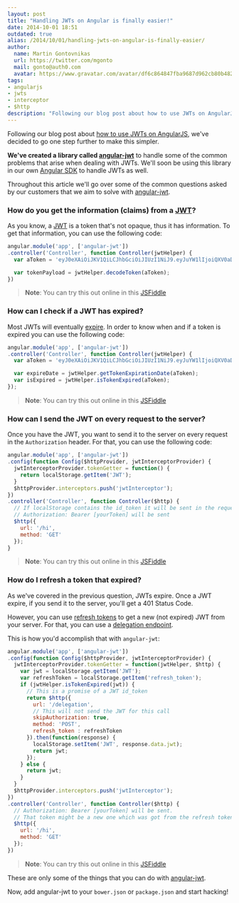 ```yaml
---
layout: post
title: "Handling JWTs on Angular is finally easier!"
date: 2014-10-01 18:51
outdated: true
alias: /2014/10/01/handling-jwts-on-angular-is-finally-easier/
author:
  name: Martin Gontovnikas
  url: https://twitter.com/mgonto
  mail: gonto@auth0.com
  avatar: https://www.gravatar.com/avatar/df6c864847fba9687d962cb80b482764?size=200
tags:
- angularjs
- jwts
- interceptor
- $http
description: "Following our blog post about how to use JWTs on AngularJS, we've decided to go one step further to make this simpler. We've created a library called"
---
```


Following our blog post about [how to use JWTs on AngularJS](https://auth0.com/blog/2014/01/07/angularjs-authentication-with-cookies-vs-token/#comment-1506375766), we've decided to go one step further to make this simpler.

**We've created a library called [angular-jwt](https://github.com/auth0/angular-jwt)** to handle some of the common problems that arise when dealing with JWTs. We'll soon be using this library in our own [Angular SDK](https://github.com/auth0/auth0-angular) to handle JWTs as well.

Throughout this article we'll go over some of the common questions asked by our customers that we aim to solve with [angular-jwt](https://github.com/auth0/angular-jwt).

<!-- more -->

### How do you get the information (claims) from a [JWT](http://jwt.io/)?

As you know, a [JWT](http://jwt.io/) is a token that's not opaque, thus it has information. To get that information, you can use the following code:

````js
angular.module('app', ['angular-jwt'])
.controller('Controller', function Controller(jwtHelper) {
  var aToken = 'eyJ0eXAiOiJKV1QiLCJhbGciOiJIUzI1NiJ9.eyJuYW1lIjoiQXV0aDAiLCJleHAiOjE0MTIyMzQ3MzB9.ZJzxkw4DNohrdk209erOGyVhfZiAQTRLHMR0BuNUuBA';

  var tokenPayload = jwtHelper.decodeToken(aToken);
})
````


> **Note**: You can try this out online in this [JSFiddle](http://jsfiddle.net/mgonto/s4tkms31/)

### How can I check if a JWT has expired?

Most JWTs will eventually [expire](http://self-issued.info/docs/draft-ietf-oauth-json-web-token.html#expDef). In order to know when and if a token is expired you can use the following code:

````js
angular.module('app', ['angular-jwt'])
.controller('Controller', function Controller(jwtHelper) {
  var aToken = 'eyJ0eXAiOiJKV1QiLCJhbGciOiJIUzI1NiJ9.eyJuYW1lIjoiQXV0aDAiLCJleHAiOjE0MTIyMzQ3MzB9.ZJzxkw4DNohrdk209erOGyVhfZiAQTRLHMR0BuNUuBA';

  var expireDate = jwtHelper.getTokenExpirationDate(aToken);
  var isExpired = jwtHelper.isTokenExpired(aToken);
});
````


> **Note**: You can try this out online in this [JSFiddle](http://jsfiddle.net/mgonto/w588gy87/)

### How can I send the JWT on every request to the server?

Once you have the JWT, you want to send it to the server on every request in the `Authorization` header. For that, you can use the following code:

````js
angular.module('app', ['angular-jwt'])
.config(function Config($httpProvider, jwtInterceptorProvider) {
  jwtInterceptorProvider.tokenGetter = function() {
    return localStorage.getItem('JWT');
  }
  $httpProvider.interceptors.push('jwtInterceptor');
})
.controller('Controller', function Controller($http) {
  // If localStorage contains the id_token it will be sent in the request
  // Authorization: Bearer [yourToken] will be sent
  $http({
    url: '/hi',
    method: 'GET'
  });
}
````

> **Note**: You can try this out online in this [JSFiddle](http://jsfiddle.net/mgonto/dqo5q2xn/)

### How do I refresh a token that expired?

As we've covered in the previous question, JWTs expire. Once a JWT expire, if you send it to the server, you'll get a 401 Status Code.

However, you can use [refresh tokens](https://docs.auth0.com/refresh-token) to get a new (not expired) JWT from your server. For that, you can use a [delegation endpoint](https://docs.auth0.com/auth-api#post--delegation).

This is how you'd accomplish that with `angular-jwt`:


````js
angular.module('app', ['angular-jwt'])
.config(function Config($httpProvider, jwtInterceptorProvider) {
  jwtInterceptorProvider.tokenGetter = function(jwtHelper, $http) {
    var jwt = localStorage.getItem('JWT');
    var refreshToken = localStorage.getItem('refresh_token');
    if (jwtHelper.isTokenExpired(jwt)) {
      // This is a promise of a JWT id_token
      return $http({
        url: '/delegation',
        // This will not send the JWT for this call
        skipAuthorization: true,
        method: 'POST',
        refresh_token : refreshToken
      }).then(function(response) {
        localStorage.setItem('JWT', response.data.jwt);
        return jwt;
      });
    } else {
      return jwt;
    }
  }
  $httpProvider.interceptors.push('jwtInterceptor');
})
.controller('Controller', function Controller($http) {
  // Authorization: Bearer [yourToken] will be sent.
  // That token might be a new one which was got from the refresh token
  $http({
    url: '/hi',
    method: 'GET'
  });
})
````

> **Note**: You can try this out online in this [JSFiddle](http://jsfiddle.net/mgonto/my5dgktj/)

These are only some of the things that you can do with [angular-jwt](https://github.com/auth0/angular-jwt).

Now, add angular-jwt to your `bower.json` or `package.json` and start hacking!
